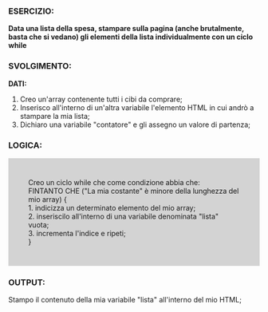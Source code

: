 ### ESERCIZIO:

**Data una lista della spesa, stampare sulla pagina (anche brutalmente, basta che si vedano) gli elementi della lista individualmente con un ciclo while**

### SVOLGIMENTO:

**DATI:**

1. Creo un'array contenente tutti i cibi da comprare;
2. Inserisco all'interno di un'altra variabile l'elemento HTML in cui andrò a stampare la mia lista;
3. Dichiaro una variabile "contatore" e gli assegno un valore di partenza;

### LOGICA:

<div style="background-color:lightgray; padding: 40px;">
    Creo un ciclo while che come condizione abbia che:<br>
        FINTANTO CHE ("La mia costante" è minore della lunghezza del mio array) {<br> 
            1. indicizza un determinato elemento del mio array;<br>
            2. inseriscilo all'interno di una variabile denominata "lista" vuota;<br>
            3. incrementa l'indice e ripeti; <br>
        } 
</div>

### OUTPUT:
  Stampo il contenuto della mia variabile "lista" all'interno del mio HTML; 
